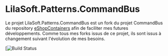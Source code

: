 # LilaSoft.Patterns.CommandBus

Le projet LilaSoft.Patterns.CommandBus est un fork du projet CommandBus du repository [eShopContainers](https://github.com/dotnet-architecture/eShopOnContainers) afin de faciliter mes futures développements. Comme tous mes forks issus de ce projet, ils sont issus à changement suivant l'évolution de mes besoins. 

[![Build Status](https://beowulf59000.visualstudio.com/_apis/public/build/definitions/8e288a31-c65f-4f14-b580-5a7230391408/5/badge)
